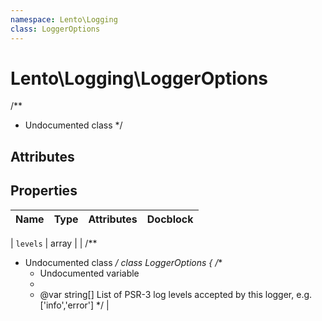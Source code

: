 ```yaml
---
namespace: Lento\Logging
class: LoggerOptions
---
```


# Lento\Logging\LoggerOptions

/**
 * Undocumented class
 */

## Attributes


## Properties
| Name | Type | Attributes | Docblock |
|------|------|------------|----------|

| `levels` | array |  | /**
 * Undocumented class
 */
class LoggerOptions
{
    /**
     * Undocumented variable
     *
     * @var string[] List of PSR-3 log levels accepted by this logger, e.g. ['info','error']
     */ |



